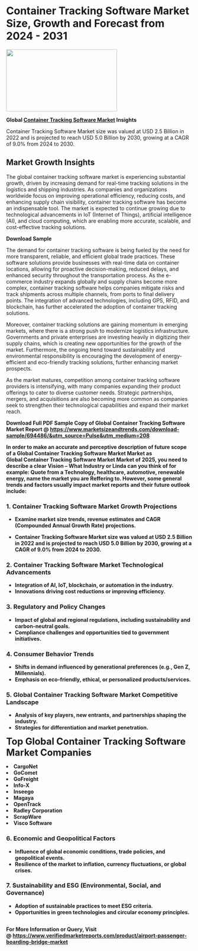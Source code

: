 <H1>Container Tracking Software Market Size, Growth and Forecast from 2024 - 2031</H1><img class="aligncenter size-medium wp-image-584254" src="https://thirdeyenews.in/wp-content/uploads/2024/09/Global-Market-Research-300x168.jpeg" alt="" width="300" height="168" /><p><strong>Global&nbsp;<a href="https://www.marketsizeandtrends.com/download-sample/694486/&amp;utm_source=Pulse&amp;utm_medium=208">Container Tracking Software Market</a> Insights</strong></p><p>Container Tracking Software Market size was valued at USD 2.5 Billion in 2022 and is projected to reach USD 5.0 Billion by 2030, growing at a CAGR of 9.0% from 2024 to 2030.</p><p><h2>Market Growth Insights</h2> <p>The global container tracking software market is experiencing substantial growth, driven by increasing demand for real-time tracking solutions in the logistics and shipping industries. As companies and organizations worldwide focus on improving operational efficiency, reducing costs, and enhancing supply chain visibility, container tracking software has become an indispensable tool. The market is expected to continue growing due to technological advancements in IoT (Internet of Things), artificial intelligence (AI), and cloud computing, which are enabling more accurate, scalable, and cost-effective tracking solutions.</p> <p><strong>Download Sample</strong></p> <p>The demand for container tracking software is being fueled by the need for more transparent, reliable, and efficient global trade practices. These software solutions provide businesses with real-time data on container locations, allowing for proactive decision-making, reduced delays, and enhanced security throughout the transportation process. As the e-commerce industry expands globally and supply chains become more complex, container tracking software helps companies mitigate risks and track shipments across multiple channels, from ports to final delivery points. The integration of advanced technologies, including GPS, RFID, and blockchain, has further accelerated the adoption of container tracking solutions.</p> <p>Moreover, container tracking solutions are gaining momentum in emerging markets, where there is a strong push to modernize logistics infrastructure. Governments and private enterprises are investing heavily in digitizing their supply chains, which is creating new opportunities for the growth of the market. Furthermore, the ongoing trend toward sustainability and environmental responsibility is encouraging the development of energy-efficient and eco-friendly tracking solutions, further enhancing market prospects.</p> <p>As the market matures, competition among container tracking software providers is intensifying, with many companies expanding their product offerings to cater to diverse customer needs. Strategic partnerships, mergers, and acquisitions are also becoming more common as companies seek to strengthen their technological capabilities and expand their market reach.</p> <p><strong></p><p><span class=""><strong>Download Full PDF Sample Copy of Global Container Tracking Software Market Report</strong> @ <a href="https://www.marketsizeandtrends.com/download-sample/694486/&amp;utm_source=Pulse&amp;utm_medium=208" target="_blank">https://www.marketsizeandtrends.com/download-sample/694486/&amp;utm_source=Pulse&amp;utm_medium=208</a></span></p><p>In order to make an accurate and perceptive description of future scope of a Global&nbsp;Container Tracking Software Market Market as Global&nbsp;Container Tracking Software Market Market of 2025, you need to describe a clear Vision &ndash; What Industry or Linda can you think of for example: Quote from a Technology, healthcare, automotive, renewable energy, name the market you are Reffering to. However, some general trends and factors usually impact market reports and their future outlook include:</p><h3>1.&nbsp;<strong>Container Tracking Software Market Growth Projections</strong></h3><ul><li>Examine market size trends, revenue estimates and CAGR (Compounded Annual Growth Rate) projections.</li><li><p>Container Tracking Software Market size was valued at USD 2.5 Billion in 2022 and is projected to reach USD 5.0 Billion by 2030, growing at a CAGR of 9.0% from 2024 to 2030.</p></li></ul><h3>2.&nbsp;<strong>Container Tracking Software Market Technological Advancements</strong></h3><ul><li>Integration of AI, IoT, blockchain, or automation in the industry.</li><li>Innovations driving cost reductions or improving efficiency.</li></ul><h3>3.&nbsp;<strong>Regulatory and Policy Changes</strong></h3><ul><li>Impact of global and regional regulations, including sustainability and carbon-neutral goals.</li><li>Compliance challenges and opportunities tied to government initiatives.</li></ul><h3>4.&nbsp;<strong>Consumer Behavior Trends</strong></h3><ul><li>Shifts in demand influenced by generational preferences (e.g., Gen Z, Millennials).</li><li>Emphasis on eco-friendly, ethical, or personalized products/services.</li></ul><h3>5.&nbsp;<strong>Global Container Tracking Software Market Competitive Landscape</strong></h3><ul><li>Analysis of key players, new entrants, and partnerships shaping the industry.</li><li>Strategies for differentiation and market penetration.</li></ul><p data-pm-slice="1 1 []"><span style="color: inherit; font-family: inherit; font-size: 25px;">Top Global Container Tracking Software Market Companies</span></p><div class="" data-test-id=""><p><li>CargoNet</li><li> GoComet</li><li> GoFreight</li><li> Info-X</li><li> Inseego</li><li> Magaya</li><li> OpenTrack</li><li> Radley Corporation</li><li> ScrapWare</li><li> Visco Software</li></p></div><h3>6.&nbsp;<strong>Economic and Geopolitical Factors</strong></h3><ul><li>Influence of global economic conditions, trade policies, and geopolitical events.</li><li>Resilience of the market to inflation, currency fluctuations, or global crises.</li></ul><h3>7.&nbsp;<strong>Sustainability and ESG (Environmental, Social, and Governance)</strong></h3><ul><li>Adoption of sustainable practices to meet ESG criteria.</li><li>Opportunities in green technologies and circular economy principles.</li></ul><h2><strong style="font-size: 14px;">For More Information or Query, Visit @&nbsp;</strong><a style="background-color: #ffffff; font-size: 14px;" href="https://www.marketsizeandtrends.com/report/container-tracking-software-market/" target="_blank">https://www.verifiedmarketreports.com/product/airport-passenger-boarding-bridge-market</a></h2>
